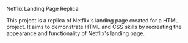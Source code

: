 Netflix Landing Page Replica

This project is a replica of Netflix's landing page created for a HTML project. It aims to demonstrate HTML and CSS skills by recreating the appearance and functionality of Netflix's landing page.
